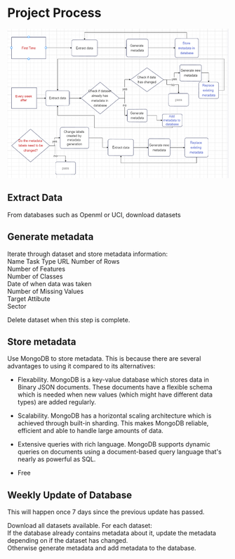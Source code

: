 # Project Process

<img src="Metadata project flow chart.png" style="height: 340px; width:1000px;"/>

## Extract Data

From databases such as Openml or UCI, download datasets

## Generate metadata

Iterate through dataset and store metadata information:  
Name
Task Type
URL
Number of Rows  
Number of Features  
Number of Classes  
Date of when data was taken  
Number of Missing Values  
Target Attibute  
Sector


Delete dataset when this step is complete.


## Store metadata

Use MongoDB to store metadata. This is because there are several advantages to using it compared to its alternatives:  
- Flexability. MongoDB is a key-value database which stores data in Binary JSON documents. These documents have a flexible schema which is needed when new values (which might have different data types) are added regularly.
- Scalability. MongoDB has a horizontal scaling architecture which is achieved through built-in sharding. This makes MongoDB reliable, efficient and able to handle large amounts of data.
  
- Extensive queries with rich language. MongoDB supports dynamic queries on documents using a document-based query language that's nearly as powerful as SQL.

- Free


## Weekly Update of Database

This will happen once 7 days since the previous update has passed.  

Download all datasets available. 
For each dataset:  
If the database already contains metadata about it, update the metadata depending on if the dataset has changed.   
Otherwise generate metadata and add metadata to the database.

